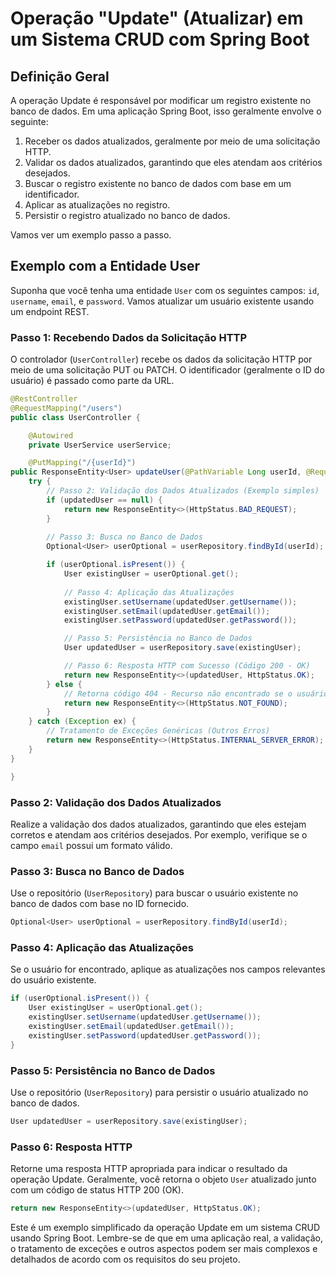 # Operação "Update" (Atualizar) em um Sistema CRUD com Spring Boot

## Definição Geral

A operação Update é responsável por modificar um registro existente no banco de dados. Em uma aplicação Spring Boot, isso geralmente envolve o seguinte:

1. Receber os dados atualizados, geralmente por meio de uma solicitação HTTP.
2. Validar os dados atualizados, garantindo que eles atendam aos critérios desejados.
3. Buscar o registro existente no banco de dados com base em um identificador.
4. Aplicar as atualizações no registro.
5. Persistir o registro atualizado no banco de dados.

Vamos ver um exemplo passo a passo.

## Exemplo com a Entidade User

Suponha que você tenha uma entidade `User` com os seguintes campos: `id`, `username`, `email`, e `password`. Vamos atualizar um usuário existente usando um endpoint REST.

### Passo 1: Recebendo Dados da Solicitação HTTP

O controlador (`UserController`) recebe os dados da solicitação HTTP por meio de uma solicitação PUT ou PATCH. O identificador (geralmente o ID do usuário) é passado como parte da URL.

```java
@RestController
@RequestMapping("/users")
public class UserController {

    @Autowired
    private UserService userService;

    @PutMapping("/{userId}")
public ResponseEntity<User> updateUser(@PathVariable Long userId, @RequestBody User updatedUser) {
    try {
        // Passo 2: Validação dos Dados Atualizados (Exemplo simples)
        if (updatedUser == null) {
            return new ResponseEntity<>(HttpStatus.BAD_REQUEST);
        }
        
        // Passo 3: Busca no Banco de Dados
        Optional<User> userOptional = userRepository.findById(userId);

        if (userOptional.isPresent()) {
            User existingUser = userOptional.get();
            
            // Passo 4: Aplicação das Atualizações
            existingUser.setUsername(updatedUser.getUsername());
            existingUser.setEmail(updatedUser.getEmail());
            existingUser.setPassword(updatedUser.getPassword());

            // Passo 5: Persistência no Banco de Dados
            User updatedUser = userRepository.save(existingUser);

            // Passo 6: Resposta HTTP com Sucesso (Código 200 - OK)
            return new ResponseEntity<>(updatedUser, HttpStatus.OK);
        } else {
            // Retorna código 404 - Recurso não encontrado se o usuário não existe
            return new ResponseEntity<>(HttpStatus.NOT_FOUND);
        }
    } catch (Exception ex) {
        // Tratamento de Exceções Genéricas (Outros Erros)
        return new ResponseEntity<>(HttpStatus.INTERNAL_SERVER_ERROR);
    }
}

}
```

### Passo 2: Validação dos Dados Atualizados

Realize a validação dos dados atualizados, garantindo que eles estejam corretos e atendam aos critérios desejados. Por exemplo, verifique se o campo `email` possui um formato válido.

### Passo 3: Busca no Banco de Dados

Use o repositório (`UserRepository`) para buscar o usuário existente no banco de dados com base no ID fornecido.

```java
Optional<User> userOptional = userRepository.findById(userId);
```

### Passo 4: Aplicação das Atualizações

Se o usuário for encontrado, aplique as atualizações nos campos relevantes do usuário existente.

```java
if (userOptional.isPresent()) {
    User existingUser = userOptional.get();
    existingUser.setUsername(updatedUser.getUsername());
    existingUser.setEmail(updatedUser.getEmail());
    existingUser.setPassword(updatedUser.getPassword());
}
```

### Passo 5: Persistência no Banco de Dados

Use o repositório (`UserRepository`) para persistir o usuário atualizado no banco de dados.

```java
User updatedUser = userRepository.save(existingUser);
```

### Passo 6: Resposta HTTP

Retorne uma resposta HTTP apropriada para indicar o resultado da operação Update. Geralmente, você retorna o objeto `User` atualizado junto com um código de status HTTP 200 (OK).

```java
return new ResponseEntity<>(updatedUser, HttpStatus.OK);
```

Este é um exemplo simplificado da operação Update em um sistema CRUD usando Spring Boot. Lembre-se de que em uma aplicação real, a validação, o tratamento de exceções e outros aspectos podem ser mais complexos e detalhados de acordo com os requisitos do seu projeto.